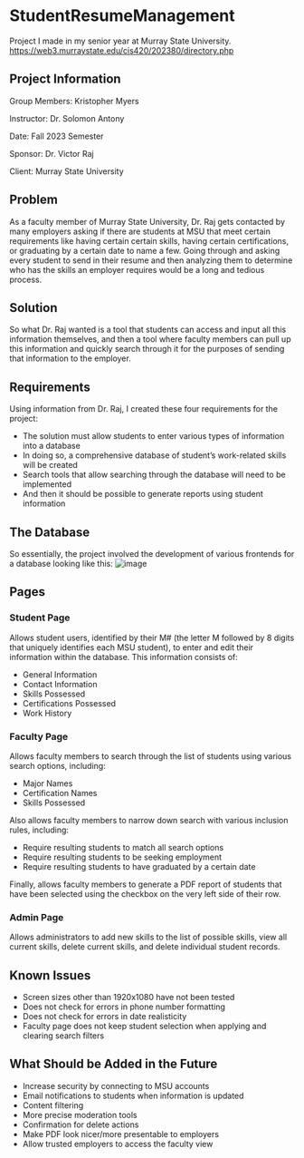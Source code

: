 # StudentResumeManagement
Project I made in my senior year at Murray State University.
https://web3.murraystate.edu/cis420/202380/directory.php

## Project Information
Group Members: Kristopher Myers

Instructor: Dr. Solomon Antony

Date: Fall 2023 Semester

Sponsor: Dr. Victor Raj

Client: Murray State University

## Problem
As a faculty member of Murray State University, Dr. Raj gets contacted by many employers asking
if there are students at MSU that meet certain requirements like having certain certain skills, 
having certain certifications, or graduating by a certain date to name a few. Going through 
and asking every student to send in their resume and then analyzing them to determine who has 
the skills an employer requires would be a long and tedious process. 

## Solution
So what Dr. Raj wanted is a tool that students can access and input all this information themselves,
and then a tool where faculty members can pull up this information and quickly search through it 
for the purposes of sending that information to the employer.

## Requirements
Using information from Dr. Raj, I created these four requirements for the project:
- The solution must allow students to enter various types of information into a database
- In doing so, a comprehensive database of student’s work-related skills will be created
- Search tools that allow searching through the database will need to be implemented 
- And then it should be possible to generate reports using student information

## The Database
So essentially, the project involved the development of various frontends for a database looking like this:
![image](https://github.com/KristopherMyers/StudentResumeManagement/assets/130585836/79904f58-860e-4b7d-9f7a-4e8a81b1af28)

## Pages

### Student Page
Allows student users, identified by their M# (the letter M followed by 8 digits that uniquely 
identifies each MSU student), to enter and edit their information within the database. This
information consists of:
- General Information
- Contact Information
- Skills Possessed
- Certifications Possessed
- Work History

### Faculty Page
Allows faculty members to search through the list of students using various search options, 
including:
- Major Names
- Certification Names
- Skills Possessed

Also allows faculty members to narrow down search with various inclusion rules, including:
- Require resulting students to match all search options
- Require resulting students to be seeking employment
- Require resulting students to have graduated by a certain date

Finally, allows faculty members to generate a PDF report of students that have been
selected using the checkbox on the very left side of their row.

### Admin Page
Allows administrators to add new skills to the list of possible skills, view all 
current skills, delete current skills, and delete individual student records.

## Known Issues
- Screen sizes other than 1920x1080 have not been tested
- Does not check for errors in phone number formatting
- Does not check for errors in date realisticity
- Faculty page does not keep student selection when applying and clearing search filters

## What Should be Added in the Future
- Increase security by connecting to MSU accounts
- Email notifications to students when information is updated
- Content filtering
- More precise moderation tools
- Confirmation for delete actions
- Make PDF look nicer/more presentable to employers
- Allow trusted employers to access the faculty view
